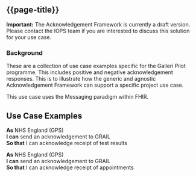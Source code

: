 ## {{page-title}}

<div markdown="span" class="alert alert-warning" role="alert"><i class="fa fa-warning"></i><b> Important:</b> The Acknowledgement Framework is currently a draft version. Please contact the IOPS team if you are interested to discuss this solution for your use case.</div>

### Background

These are a collection of use case examples specific for the Galleri Pilot programme. This includes positive and negative acknowledgement responses. This is to illustrate how the generic and agnostic Acknowledgement Framework can support a specific project use case.

This use case uses the Messaging paradigm within FHIR.

## Use Case Examples

**As** NHS England (GPS)<br />
**I can** send an acknowledgement to GRAIL<br />
**So that** I can acknowledge receipt of test results 

**As** NHS England (GPS)<br />
**I can** send an acknowledgement to GRAIL<br />
**So that** I can acknowledge receipt of appointments